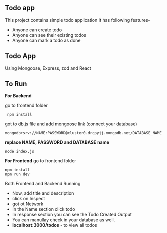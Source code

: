 ##  Todo app

This project contains simple todo application
It has following features-

- Anyone can create todo
- Anyone can see their existing  todos
- Anyone can mark a todo as done
 ##  Todo App
Using Mongoose, Express, zod and React 

To Run
-
 **For Backend**

go to frontend folder

     npm install
     
got to db.js file and add mongoose link (connect your database)

    mongodb+srv://NAME:PASSWORD@cluster0.drcpyjj.mongodb.net/DATABASE_NAME
**replace NAME, PASSWORD and DATABASE name**
    
    node index.js

**For Frontend**
go to frontend folder

    npm install
    npm run dev


Both Frontend and Backend Running 

- Now, add title and description 
- click on Inspect
- got ot Network
- In the Name section click todo
- In response section you can see the Todo Created Output
- You can manullay check in your database as well.
-  **localhost:3000/todos** - to view all todos